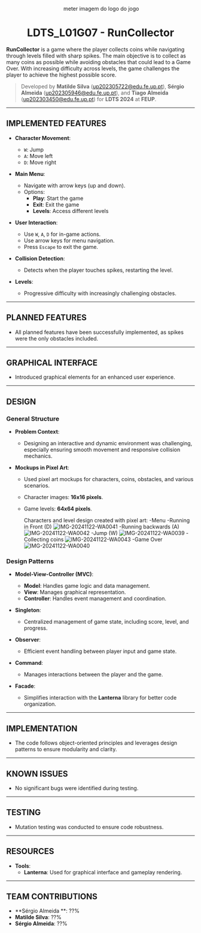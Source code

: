 
<p align="center">
<img src=""/>   meter imagem do logo do jogo
</p>

<h1 align="center">
  LDTS_L01G07 - RunCollector
</h1>


**RunCollector** is a game where the player collects coins while navigating through levels filled with sharp spikes. The main objective is to collect as many coins as possible while avoiding obstacles that could lead to a Game Over. With increasing difficulty across levels, the game challenges the player to achieve the highest possible score.

> Developed by **Matilde Silva** (up202305722@edu.fe.up.pt), **Sérgio Almeida** (up202305946@edu.fe.up.pt), and **Tiago Almeida** (up202303450@edu.fe.up.pt) for **LDTS 2024** at **FEUP**.
---

## **IMPLEMENTED FEATURES**

* **Character Movement**:
  * `W`: Jump
  * `A`: Move left
  * `D`: Move right

* **Main Menu**:
  * Navigate with arrow keys (up and down).
  * Options:
    * **Play**: Start the game
    * **Exit**: Exit the game
    * **Levels**: Access different levels

* **User Interaction**:
  * Use `W`, `A`, `D` for in-game actions.
  * Use arrow keys for menu navigation.
  * Press `Escape` to exit the game.

* **Collision Detection**:
  * Detects when the player touches spikes, restarting the level.

* **Levels**:
  * Progressive difficulty with increasingly challenging obstacles.

---

## **PLANNED FEATURES**

* All planned features have been successfully implemented, as spikes were the only obstacles included.

---

## **GRAPHICAL INTERFACE**

* Introduced graphical elements for an enhanced user experience.

---

## **DESIGN**

### **General Structure**

* **Problem Context**:
  * Designing an interactive and dynamic environment was challenging, especially ensuring smooth movement and responsive collision mechanics.

* **Mockups in Pixel Art**:
  * Used pixel art mockups for characters, coins, obstacles, and various scenarios.
  * Character images: **16x16 pixels**.
  * Game levels: **64x64 pixels**.
    
    Characters and level design created with pixel art:
    -Menu
    -Running in Front (D)
    ![IMG-20241122-WA0041](https://github.com/user-attachments/assets/0b8ce8d4-558f-44f1-af59-c7de05402c76)
    -Running backwards (A)
    ![IMG-20241122-WA0042](https://github.com/user-attachments/assets/3948330a-c2c4-4b2c-ab3b-4f9f21d9810d)
    -Jump (W)
    ![IMG-20241122-WA0039](https://github.com/user-attachments/assets/06c21202-536e-4f2a-9ad9-141dc0c18e96)
    -Collecting coins 
    ![IMG-20241122-WA0043](https://github.com/user-attachments/assets/f2463dae-0122-4e67-853d-b8d77d8df71f)
    -Game Over
    ![IMG-20241122-WA0040](https://github.com/user-attachments/assets/39ddf583-f01e-45bb-a39c-d26bc911a4d0)


### **Design Patterns**

* **Model-View-Controller (MVC)**:
  * **Model**: Handles game logic and data management.
  * **View**: Manages graphical representation.
  * **Controller**: Handles event management and coordination.

* **Singleton**:
  * Centralized management of game state, including score, level, and progress.

* **Observer**:
  * Efficient event handling between player input and game state.

* **Command**:
  * Manages interactions between the player and the game.

* **Facade**:
  * Simplifies interaction with the **Lanterna** library for better code organization.

---

## **IMPLEMENTATION**

* The code follows object-oriented principles and leverages design patterns to ensure modularity and clarity.
  
---

## **KNOWN ISSUES**

* No significant bugs were identified during testing.

---

## **TESTING**

* Mutation testing was conducted to ensure code robustness.

---

## **RESOURCES**

* **Tools**:
  * **Lanterna**: Used for graphical interface and gameplay rendering.
    
---

## **TEAM CONTRIBUTIONS**

* **Sérgio Almeida **: ??%
* **Matilde Silva**: ??%
* **Sérgio Almeida**: ??%
